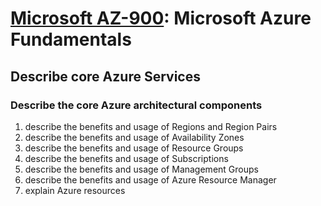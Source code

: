 # [Microsoft AZ-900](az-900-index.md): Microsoft Azure Fundamentals

## Describe core Azure Services
### Describe the core Azure architectural components
1. describe the benefits and usage of Regions and Region Pairs
2. describe the benefits and usage of Availability Zones
3. describe the benefits and usage of Resource Groups
4. describe the benefits and usage of Subscriptions
5. describe the benefits and usage of Management Groups
6. describe the benefits and usage of Azure Resource Manager
7. explain Azure resources
